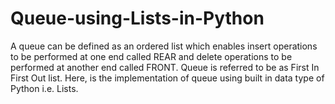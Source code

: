 # Queue-using-Lists-in-Python
A queue can be defined as an ordered list which enables insert operations to be performed at one end called REAR and delete operations to be performed at another end called FRONT. Queue is referred to be as First In First Out list. Here, is the implementation of queue using built in data type of Python i.e. Lists.
